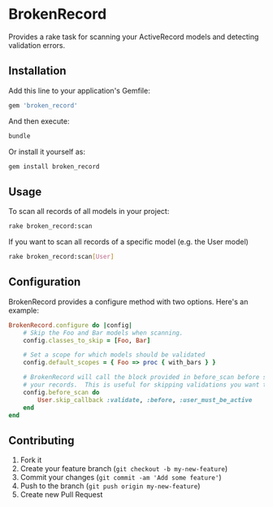 # BrokenRecord

Provides a rake task for scanning your ActiveRecord models and detecting validation errors.

## Installation

Add this line to your application's Gemfile:

```ruby
gem 'broken_record'
```

And then execute:

```bash
bundle
```

Or install it yourself as:

```bash
gem install broken_record
```

## Usage

To scan all records of all models in your project:

```bash
rake broken_record:scan
```

If you want to scan all records of a specific model (e.g. the User model)

```bash
rake broken_record:scan[User]
```

## Configuration

BrokenRecord provides a configure method with two options.  Here's an example:

```ruby
BrokenRecord.configure do |config|
    # Skip the Foo and Bar models when scanning.
    config.classes_to_skip = [Foo, Bar]

    # Set a scope for which models should be validated
    config.default_scopes = { Foo => proc { with_bars } }

    # BrokenRecord will call the block provided in before_scan before scanning
    # your records.  This is useful for skipping validations you want to ignore.
    config.before_scan do
        User.skip_callback :validate, :before, :user_must_be_active
    end
end
```

## Contributing

1. Fork it
2. Create your feature branch (`git checkout -b my-new-feature`)
3. Commit your changes (`git commit -am 'Add some feature'`)
4. Push to the branch (`git push origin my-new-feature`)
5. Create new Pull Request
